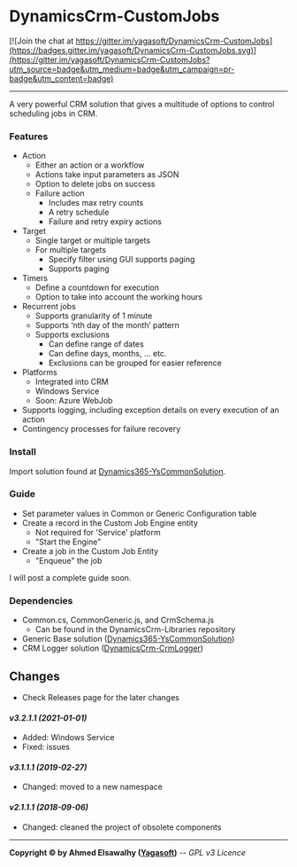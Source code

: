 # DynamicsCrm-CustomJobs

[![Join the chat at https://gitter.im/yagasoft/DynamicsCrm-CustomJobs](https://badges.gitter.im/yagasoft/DynamicsCrm-CustomJobs.svg)](https://gitter.im/yagasoft/DynamicsCrm-CustomJobs?utm_source=badge&utm_medium=badge&utm_campaign=pr-badge&utm_content=badge)

---

A very powerful CRM solution that gives a multitude of options to control scheduling jobs in CRM.

### Features

  + Action
    + Either an action or a workflow
    + Actions take input parameters as JSON
    + Option to delete jobs on success
    + Failure action
      + Includes max retry counts
      + A retry schedule
      + Failure and retry expiry actions
  + Target
    + Single target or multiple targets
    + For multiple targets
      + Specify filter using GUI supports paging
      + Supports paging
  + Timers
    + Define a countdown for execution
    + Option to take into account the working hours
  + Recurrent jobs
    + Supports granularity of 1 minute
    + Supports ‘nth day of the month’ pattern
    + Supports exclusions
      + Can define range of dates
      + Can define days, months, … etc.
      + Exclusions can be grouped for easier reference
  + Platforms
    + Integrated into CRM
	+ Windows Service
	+ Soon: Azure WebJob
  + Supports logging, including exception details on every execution of an action
  + Contingency processes for failure recovery

### Install

Import solution found at [Dynamics365-YsCommonSolution](https://github.com/yagasoft/Dynamics365-YsCommonSolution).

### Guide

  + Set parameter values in Common or Generic Configuration table
  + Create a record in the Custom Job Engine entity
	+ Not required for 'Service' platform
	+ "Start the Engine"
  + Create a job in the Custom Job Entity
	+ "Enqueue" the job

I will post a complete guide soon.

### Dependencies

  + Common.cs, CommonGeneric.js, and CrmSchema.js
    + Can be found in the DynamicsCrm-Libraries repository
  + Generic Base solution ([Dynamics365-YsCommonSolution](https://github.com/yagasoft/Dynamics365-YsCommonSolution))
  + CRM Logger solution ([DynamicsCrm-CrmLogger](https://github.com/yagasoft/DynamicsCrm-CrmLogger))
		
## Changes
+ Check Releases page for the later changes
#### _v3.2.1.1 (2021-01-01)_
+ Added: Windows Service
+ Fixed: issues
#### _v3.1.1.1 (2019-02-27)_
+ Changed: moved to a new namespace
#### _v2.1.1.1 (2018-09-06)_
+ Changed: cleaned the project of obsolete components

---
**Copyright &copy; by Ahmed Elsawalhy ([Yagasoft](https://yagasoft.com))** -- _GPL v3 Licence_
